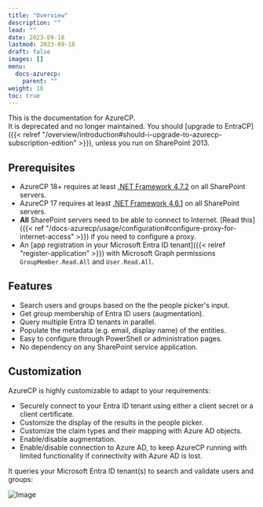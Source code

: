 ```yaml
---
title: "Overview"
description: ""
lead: ""
date: 2023-09-18
lastmod: 2023-09-18
draft: false
images: []
menu: 
  docs-azurecp:
    parent: ""
weight: 10
toc: true
---
```


This is the documentation for AzureCP.  
It is deprecated and no longer maintained. You should [upgrade to EntraCP]({{< relref "/overview/introduction#should-i-upgrade-to-azurecp-subscription-edition" >}}), unless you run on SharePoint 2013.

## Prerequisites

- AzureCP 18+ requires at least [.NET Framework 4.7.2](https://dotnet.microsoft.com/en-us/download/dotnet-framework/net472) on all SharePoint servers.
- AzureCP 17 requires at least [.NET Framework 4.6.1](https://dotnet.microsoft.com/en-us/download/dotnet-framework/net461) on all SharePoint servers.
- **All** SharePoint servers need to be able to connect to Internet. [Read this]({{< ref "/docs-azurecp/usage/configuration#configure-proxy-for-internet-access" >}}) if you need to configure a proxy.
- An [app registration in your Microsoft Entra ID tenant]({{< relref "register-application" >}}) with Microsoft Graph permissions `GroupMember.Read.All` and `User.Read.All`.

## Features

- Search users and groups based on the the people picker's input.
- Get group membership of Entra ID users (augmentation).
- Query multiple Entra ID tenants in parallel.
- Populate the metadata (e.g. email, display name) of the entities.
- Easy to configure through PowerShell or administration pages.
- No dependency on any SharePoint service application.

## Customization

AzureCP is highly customizable to adapt to your requirements:

- Securely connect to your Entra ID tenant using either a client secret or a client certificate.
- Customize the display of the results in the people picker.
- Customize the claim types and their mapping with Azure AD objects.
- Enable/disable augmentation.
- Enable/disable connection to Azure AD, to keep AzureCP running with limited functionality if connectivity with Azure AD is lost.

It queries your Microsoft Entra ID tenant(s) to search and validate users and groups:

![Image](images/people-picker-EntraCP.png "")
